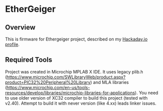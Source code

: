 # EtherGeiger

## Overview

This is firmware for Ethergeiger project, described on my [Hackaday.io profile](https://hackaday.io/project/163717-ethergeiger-20).

## Required Tools

Project was created in Microchip MPLAB X IDE.
It uses legacy plib.h (https://www.microchip.com/SWLibraryWeb/product.aspx?product=PIC32%20Peripheral%20Library) and MLA libraries (https://www.microchip.com/en-us/tools-resources/develop/libraries/microchip-libraries-for-applications).
You need to use older version of XC32 compiler to build this project (tested with v2.40). Attempt to build it with never version (like 4.xx) leads linker issues.
